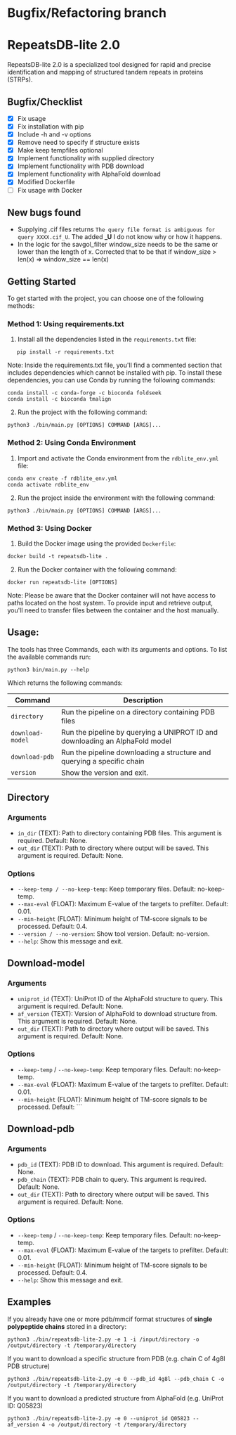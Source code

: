 # Bugfix/Refactoring branch

# RepeatsDB-lite 2.0
RepeatsDB-lite 2.0 is a specialized tool designed for rapid and precise identification and mapping of structured tandem repeats in proteins (STRPs).

## Bugfix/Checklist

- [x] Fix usage
- [x] Fix installation with pip
- [x] Include -h and -v options
- [x] Remove need to specify if structure exists
- [x] Make keep tempfiles optional
- [x] Implement functionality with supplied directory
- [x] Implement functionality with PDB download
- [x] Implement functionality with AlphaFold download
- [x] Modified Dockerfile
- [ ] Fix usage with Docker

## New bugs found
- Supplying .cif files returns ```The query file format is ambiguous for query XXXX.cif_U```. The added **_U** I do not know why or how it happens.
- In the logic for the savgol_filter window_size needs to be the same or lower than the length of x. Corrected that
to be that if window_size > len(x) => window_size == len(x)

## Getting Started

To get started with the project, you can choose one of the following methods:

### Method 1: Using requirements.txt

1. Install all the dependencies listed in the `requirements.txt` file:
```
   pip install -r requirements.txt
```
Note: Inside the requirements.txt file, you'll find a commented section that includes dependencies which cannot be installed with pip. To install these dependencies, you can use Conda by running the following commands:
```
conda install -c conda-forge -c bioconda foldseek
conda install -c bioconda tmalign
```
2. Run the project with the following command:
```
python3 ./bin/main.py [OPTIONS] COMMAND [ARGS]...
```

### Method 2: Using Conda Environment
1. Import and activate the Conda environment from the `rdblite_env.yml` file:
```
conda env create -f rdblite_env.yml
conda activate rdblite_env
```
2. Run the project inside the environment with the following command:
```
python3 ./bin/main.py [OPTIONS] COMMAND [ARGS]...
```

### Method 3: Using Docker
1. Build the Docker image using the provided `Dockerfile`:
```
docker build -t repeatsdb-lite .
```
2. Run the Docker container with the following command:
```
docker run repeatsdb-lite [OPTIONS]
```
Note: Please be aware that the Docker container will not have access to paths located on the host system. To provide input and retrieve output, you'll need to transfer files between the container and the host manually.

## Usage:
The tools has three Commands, each with its arguments and options. To list the available commands run:

```python3 bin/main.py --help```

Which returns the following commands:

| Command | Description |
|---------|-------------|
| `directory` | Run the pipeline on a directory containing PDB files |
| `download-model` | Run the pipeline by querying a UNIPROT ID and downloading an AlphaFold model |
| `download-pdb` | Run the pipeline downloading a structure and querying a specific chain |
| `version` | Show the version and exit. | 

## Directory

### Arguments
* `in_dir` (TEXT): Path to directory containing PDB files. This argument is required. Default: None.
* `out_dir` (TEXT): Path to directory where output will be saved. This argument is required. Default: None.

### Options
* `--keep-temp / --no-keep-temp`: Keep temporary files. Default: no-keep-temp.
* `--max-eval` (FLOAT): Maximum E-value of the targets to prefilter. Default: 0.01.
* `--min-height` (FLOAT): Minimum height of TM-score signals to be processed. Default: 0.4.
* `--version / --no-version`: Show tool version. Default: no-version.
* `--help`: Show this message and exit.

## Download-model

### Arguments
* `uniprot_id` (TEXT): UniProt ID of the AlphaFold structure to query. This argument is required. Default: None.
* `af_version` (TEXT): Version of AlphaFold to download structure from. This argument is required. Default: None.
* `out_dir` (TEXT): Path to directory where output will be saved. This argument is required. Default: None.

### Options
* `--keep-temp` / `--no-keep-temp`: Keep temporary files. Default: no-keep-temp.
* `--max-eval` (FLOAT): Maximum E-value of the targets to prefilter. Default: 0.01.
* `--min-height` (FLOAT): Minimum height of TM-score signals to be processed. Default: ```

## Download-pdb

### Arguments
* `pdb_id` (TEXT): PDB ID to download. This argument is required. Default: None.
* `pdb_chain` (TEXT): PDB chain to query. This argument is required. Default: None.
* `out_dir` (TEXT): Path to directory where output will be saved. This argument is required. Default: None.

### Options
* `--keep-temp` / `--no-keep-temp`: Keep temporary files. Default: no-keep-temp.
* `--max-eval` (FLOAT): Maximum E-value of the targets to prefilter. Default: 0.01.
* `--min-height` (FLOAT): Minimum height of TM-score signals to be processed. Default: 0.4.
* `--help`: Show this message and exit.

## Examples

If you already have one or more pdb/mmcif format structures of **single polypeptide chains** stored in a directory:
```
python3 ./bin/repeatsdb-lite-2.py -e 1 -i /input/directory -o /output/directory -t /temporary/directory
```

If you want to download a specific structure from PDB (e.g. chain C of 4g8l PDB structure)
```
python3 ./bin/repeatsdb-lite-2.py -e 0 --pdb_id 4g8l --pdb_chain C -o /output/directory -t /temporary/directory
```

If you want to download a predicted structure from AlphaFold (e.g. UniProt ID: Q05823)
```
python3 ./bin/repeatsdb-lite-2.py -e 0 --uniprot_id Q05823 --af_version 4 -o /output/directory -t /temporary/directory
```
